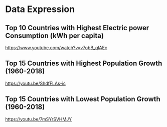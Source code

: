 # Data Expression

## Top 10 Countries with Highest Electric power Consumption (kWh per capita)
https://www.youtube.com/watch?v=v7obB_qlAEc

## Top 15 Countries with Highest Population Growth (1960-2018)
https://youtu.be/ShdfFLAs-ic 

## Top 15 Countries with Lowest Population Growth (1960-2018)
https://youtu.be/7mSYrSVHMJY 
